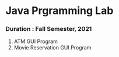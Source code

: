 # Java Prgramming Lab

### Duration : Fall Semester, 2021

1. ATM GUI Program <br>
2. Movie Reservation GUI Program
